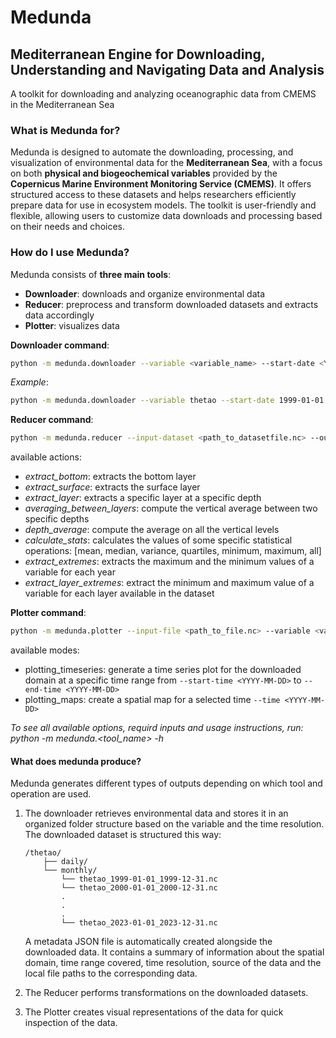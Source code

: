 # Medunda

## Mediterranean Engine for Downloading, Understanding and Navigating Data and Analysis

A toolkit for downloading and analyzing oceanographic data from CMEMS in the Mediterranean Sea

### What is Medunda for?

Medunda is designed to automate the downloading, processing, and visualization of environmental data for the **Mediterranean Sea**, with a focus on both **physical and biogeochemical variables** provided by the **Copernicus Marine Environment Monitoring Service (CMEMS)**.
It offers structured access to these datasets and helps researchers efficiently prepare data for use in ecosystem models.
The toolkit is user-friendly and flexible, allowing users to customize data downloads and processing based on their needs and choices.

### How do I use Medunda?

Medunda consists of **three main tools**: 

* **Downloader**: downloads and organize environmental data
* **Reducer**: preprocess and transform downloaded datasets and extracts data accordingly
* **Plotter**: visualizes data

**Downloader command**:

```bash
python -m medunda.downloader --variable <variable_name> --start-date <YYYY-MM-DD> --end-date <YYYY-MM-DD> --frequency <daily/monthly> --domain <domain_file> --split-by <whole/year/month> --output-dir <output_path>
```

*Example*:
```bash
python -m medunda.downloader --variable thetao --start-date 1999-01-01 --end-date 2023-12-31 --frequency monthly --domain gsa9 --split-by year --output-dir ./data/
```

**Reducer command**:

```bash
python -m medunda.reducer --input-dataset <path_to_datasetfile.nc> --output-file <output_path> <action> [action_options]
```

available actions: 

* _extract_bottom_: extracts the bottom layer 
* _extract_surface_: extracts the surface layer
* _extract_layer_: extracts a specific layer at a specific depth 
* _averaging_between_layers_: compute the vertical average between two specific depths
* _depth_average_: compute the average on all the vertical levels
* _calculate_stats_: calculates the values of some specific statistical operations: [mean, median, variance, quartiles, minimum, maximum, all]
* _extract_extremes_: extracts the maximum and the minimum values of a variable for each year
* _extract_layer_extremes_: extract the minimum and maximum value of a variable for each layer available in the dataset 

**Plotter command**:

```bash
python -m medunda.plotter --input-file <path_to_file.nc> --variable <variable_name> --output-dir <output_path> <mode> [mode_options]
```

available modes:

* plotting_timeseries: generate a time series plot for the downloaded domain at a specific time range from `--start-time <YYYY-MM-DD>` to `--end-time <YYYY-MM-DD>`
* plotting_maps: create a spatial map for a selected time `--time <YYYY-MM-DD>`

*To see all available options, requird inputs and usage instructions, run:*
*python -m medunda.<tool_name> -h*

#### What does medunda produce? 

Medunda generates different types of outputs depending on which tool and operation are used.

1. The downloader retrieves environmental data and stores it in an organized folder structure based on the variable and the time resolution.  
   The downloaded dataset is structured this way:
   ```
   /thetao/
       ├── daily/
       └── monthly/
           └── thetao_1999-01-01_1999-12-31.nc
           └── thetao_2000-01-01_2000-12-31.nc
           .
           .
           .
           └── thetao_2023-01-01_2023-12-31.nc
   ```
  
   A metadata JSON file is automatically created alongside the downloaded data. It contains a summary of information about the spatial domain, time range covered, time resolution, source of the data and the local file paths to the corresponding data. 

2. The Reducer performs transformations on the downloaded datasets. 

3. The Plotter creates visual representations of the data for quick inspection of the data.
